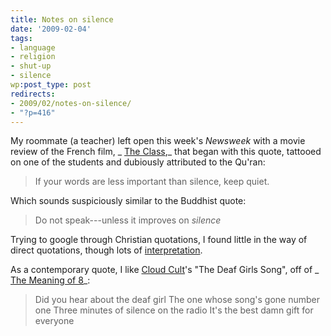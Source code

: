 ```yaml
---
title: Notes on silence
date: '2009-02-04'
tags:
- language
- religion
- shut-up
- silence
wp:post_type: post
redirects:
- 2009/02/notes-on-silence/
- "?p=416"
---
```


My roommate (a teacher) left open this week's _Newsweek_ with a movie review of the French film, _ [The Class](http://www.newsweek.com/id/182529),_ that began with this quote, tattooed on one of the students and dubiously attributed to the Qu'ran:

>

> If your words are less important than silence, keep quiet.

Which sounds suspiciously similar to the Buddhist quote:

>

> Do not speak---unless it improves on _silence_

Trying to google through Christian quotations, I found little in the way of direct quotations, though lots of [interpretation](http://www.therealpresence.org/chapel/howtoflw.htm). 

As a contemporary quote, I like [Cloud Cult](http://www.cloudcult.com/)'s "The Deaf Girls Song", off of _ [The Meaning of 8](http://www.amazon.com/Meaning-8-Cloud-Cult/dp/B000NQR7RK)_:

>

> Did you hear about the deaf girl
The one whose song's gone number one
Three minutes of silence on the radio
It's the best damn gift for everyone
